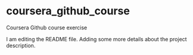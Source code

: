
# coursera_github_course
Coursera Github course exercise

I am editing the README file. Adding some more details about the project description.

